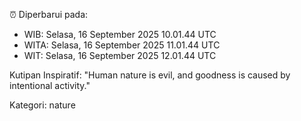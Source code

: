 ⏰ Diperbarui pada:
- WIB: Selasa, 16 September 2025 10.01.44 UTC
- WITA: Selasa, 16 September 2025 11.01.44 UTC
- WIT: Selasa, 16 September 2025 12.01.44 UTC

Kutipan Inspiratif:
"Human nature is evil, and goodness is caused by intentional activity."


Kategori: nature

